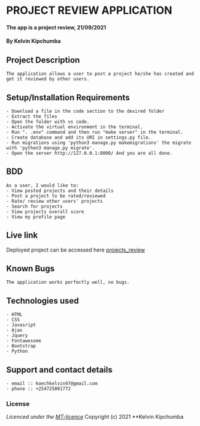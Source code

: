 # PROJECT REVIEW APPLICATION 
#### The app is a project review, 21/09/2021
#### **By Kelvin Kipchumba**
## Project Description
    The application allows a user to post a project he/she has created and get it reviewed by other users.
## Setup/Installation Requirements
    - Download a file in the code section to the desired folder
    - Extract the files
    - Open the folder with vs code.
    - Activate the virtual environment in the terminal.
    - Run ". .env" command and then run "make server" in the terminal.
    - Create database and add its URI in settings.py file.
    - Run migrations using 'python3 manage.py makemigrations' the migrate with 'python3 manage.py migrate'.
    - Open the server http://127.0.0.1:8000/ And you are all done.


## BDD
    As a user, I would like to:
    - View posted projects and their details
    - Post a project to be rated/reviewed
    - Rate/ review other users' projects
    - Search for projects 
    - View projects overall score
    - View my profile page
  
## Live link
Deployed project can be accessed here [projects_review](https://projectreview-django.herokuapp.com/)   

## Known Bugs
    The application works perfectly well, no bugs.

## Technologies used
    - HTML
    - CSS
    - Javasript
    - Ajax
    - Jquery
    - Fontawesome
    - Bootstrap
    - Python

## Support and contact details
    - email :: koechkelvin97@gmail.com
    - phone :: +254725801772

### License
*Licenced under the [MT-licence](https://github.com/k-koech/projects_review/blob/master/LICENSE.md)*
Copyright (c) 2021 **Kelvin Kipchumba
